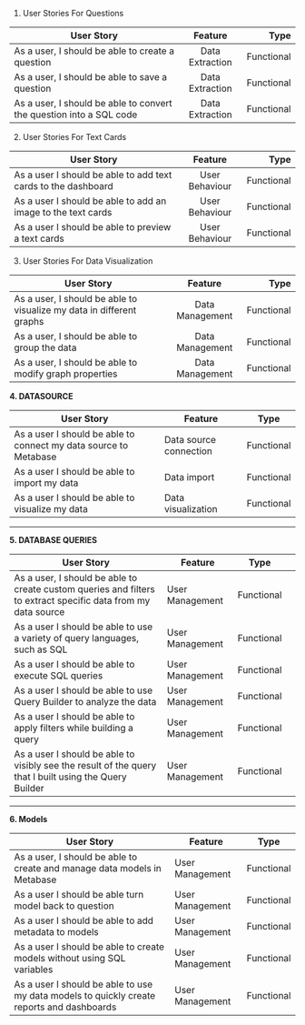 1. User Stories For Questions 

| User Story   |      Feature      |  Type |
|----------|:-------------:|------:|
| As a user, I should be able to create a question |  Data Extraction | Functional |
| As a user, I should be able to save a question |    Data Extraction   |   Functional |
| As a user, I should be able to convert the question into a SQL code| Data Extraction |    Functional |


2. User Stories For Text Cards 

| User Story   |      Feature      |  Type |
|----------|:-------------:|------:|
| As a user I should be able to add text cards to the dashboard|  User Behaviour | Functional |
| As a user I should be able to add an image to the text cards |    User Behaviour  |   Functional |
| As a user I should be able to preview a text cards| User Behaviour |    Functional |


3. User Stories For Data Visualization

| User Story   |      Feature      |  Type |
|----------|:-------------:|------:|
| As a user, I should be able to visualize my data in different graphs |  Data Management | Functional |
| As a user, I should be able to group the data |    Data Management  |   Functional |
| As a user, I should be able to modify graph properties | Data Management|    Functional |


**4. DATASOURCE** 

| User Story | Feature | Type |
| --- | --- | --- |
| As a user I should be able to connect my data source to Metabase | Data source connection | Functional |
| As a user I should be able to import my data | Data import | Functional |
| As a user I should be able to visualize my data | Data visualization | Functional |

---

**5. DATABASE QUERIES**

| User Story | Feature | Type |  |
| --- | --- | --- | --- |
| As a user, I should be able to create custom queries and filters to extract specific data from my data source | User Management | Functional |  |
| As a user I should be able to use a variety of query languages, such as SQL | User Management | Functional |  |
| As a user I should be able to execute SQL queries | User Management | Functional |  |
| As a user I should be able to use Query Builder to analyze the data | User Management | Functional |  |
| As a user I should be able to apply filters while building a query | User Management | Functional |  |
| As a user I should be able to visibly see the result of the query that I built using the Query Builder | User Management | Functional |  |

---

**6. Models**

| User Story | Feature | Type |
| --- | --- | --- |
| As a user, I should be able to create and manage data models in Metabase | User Management | Functional |
| As a user I should be able turn model back to question | User Management | Functional |
| As a user I should be able to add metadata to models | User Management | Functional |
| As a user I should be able to create models without using SQL variables | User Management | Functional |
| As a user I should be able to use my data models to quickly create reports and dashboards | User Management | Functional |
